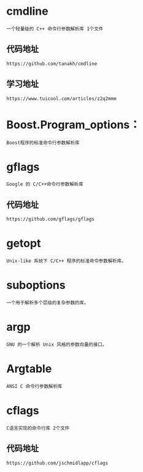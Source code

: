 # cmdline
    一个轻量级的 C++ 命令行参数解析库 1个文件
## 代码地址
    https://github.com/tanakh/cmdline
## 学习地址
    https://www.tuicool.com/articles/z2q2mmm

# Boost.Program_options：
    Boost程序的标准命令行参数解析库

# gflags
    Google 的 C/C++命令行参数解析库
## 代码地址
    https://github.com/gflags/gflags

# getopt
    Unix-like 系统下 C/C++ 程序的标准命令参数解析库。

# suboptions
    一个用于解析多个层级的复杂参数的库。

# argp
    GNU 的一个解析 Unix 风格的参数向量的接口。

# Argtable
    ANSI C 命令行参数解析库

# cflags
    C语言实现的命令行库 2个文件
## 代码地址
    https://github.com/jschmidlapp/cflags